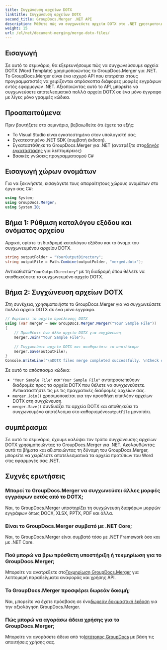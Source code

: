 ```yaml
---
title: Συγχώνευση αρχείων DOTX
linktitle: Συγχώνευση αρχείων DOTX
second_title: GroupDocs.Merger .NET API
description: Μάθετε πώς να συγχωνεύετε αρχεία DOTX στο .NET χρησιμοποιώντας το GroupDocs.Merger χωρίς κόπο. Βελτιώστε τις δυνατότητες χειρισμού εγγράφων σας.
weight: 15
url: /el/net/document-merging/merge-dotx-files/
---
```

## Εισαγωγή
Σε αυτό το σεμινάριο, θα εξερευνήσουμε πώς να συγχωνεύσουμε αρχεία DOTX (Word Template) χρησιμοποιώντας το GroupDocs.Merger για .NET. Το GroupDocs.Merger είναι ένα ισχυρό API που επιτρέπει στους προγραμματιστές να χειρίζονται απρόσκοπτα διάφορες μορφές εγγράφων εντός εφαρμογών .NET. Αξιοποιώντας αυτό το API, μπορείτε να συγχωνεύσετε αποτελεσματικά πολλά αρχεία DOTX σε ένα μόνο έγγραφο με λίγες μόνο γραμμές κώδικα.
## Προαπαιτούμενα
Πριν βουτήξετε στο σεμινάριο, βεβαιωθείτε ότι έχετε τα εξής:
- Το Visual Studio είναι εγκατεστημένο στον υπολογιστή σας
- Εγκατεστημένο .NET SDK (συμβατή έκδοση).
-  Εγκαταστάθηκε το GroupDocs.Merger για .NET (ανατρέξτε στο[οδηγός εγκατάστασης](https://tutorials.groupdocs.com/merger/net/) για λεπτομέρειες)
- Βασικές γνώσεις προγραμματισμού C#

## Εισαγωγή χώρων ονομάτων
Για να ξεκινήσετε, εισαγάγετε τους απαραίτητους χώρους ονομάτων στο έργο σας C#:
```csharp
using System; 
using GroupDocs.Merger;
using System.IO;
```
## Βήμα 1: Ρύθμιση καταλόγου εξόδου και ονόματος αρχείου
Αρχικά, ορίστε τη διαδρομή καταλόγου εξόδου και το όνομα του συγχωνευμένου αρχείου DOTX.
```csharp
string outputFolder = "YourOutputDirectory";
string outputFile = Path.Combine(outputFolder, "merged.dotx");
```
 Αντικαθιστώ`"YourOutputDirectory"` με τη διαδρομή όπου θέλετε να αποθηκεύσετε το συγχωνευμένο αρχείο DOTX.
## Βήμα 2: Συγχώνευση αρχείων DOTX
Στη συνέχεια, χρησιμοποιήστε το GroupDocs.Merger για να συγχωνεύσετε πολλά αρχεία DOTX σε ένα μόνο έγγραφο.
```csharp
// Φορτώστε το αρχείο προέλευσης DOTX
using (var merger = new GroupDocs.Merger.Merger("Your Sample File"))
{
    // Προσθέστε ένα άλλο αρχείο DOTX για συγχώνευση
    merger.Join("Your Sample File");
    
    // Συγχωνεύστε αρχεία DOTX και αποθηκεύστε το αποτέλεσμα
    merger.Save(outputFile);
}
Console.WriteLine("\nDOTX files merge completed successfully. \nCheck output in {0}", outputFolder);
```
Σε αυτό το απόσπασμα κώδικα:
- `"Your Sample File"` και`"Your Sample File"` αντιπροσωπεύουν διαδρομές προς τα αρχεία DOTX που θέλετε να συγχωνεύσετε. Αντικαταστήστε τις με τις πραγματικές διαδρομές αρχείων σας.
- `merger.Join()` χρησιμοποιείται για την προσθήκη επιπλέον αρχείων DOTX στη συγχώνευση.
- `merger.Save()` συνδυάζει τα αρχεία DOTX και αποθηκεύει το συγχωνευμένο αποτέλεσμα στο καθορισμένο`outputFile` μονοπάτι.

## συμπέρασμα
Σε αυτό το σεμινάριο, έχουμε καλύψει τον τρόπο συγχώνευσης αρχείων DOTX χρησιμοποιώντας το GroupDocs.Merger για .NET. Ακολουθώντας αυτά τα βήματα και αξιοποιώντας τη δύναμη του GroupDocs.Merger, μπορείτε να χειρίζεστε αποτελεσματικά τα αρχεία προτύπων του Word στις εφαρμογές σας .NET.

## Συχνές ερωτήσεις
### Μπορεί το GroupDocs.Merger να συγχωνεύσει άλλες μορφές εγγράφων εκτός από το DOTX;
Ναι, το GroupDocs.Merger υποστηρίζει τη συγχώνευση διαφόρων μορφών εγγράφων όπως DOCX, XLSX, PPTX, PDF και άλλα.
### Είναι το GroupDocs.Merger συμβατό με .NET Core;
Ναι, το GroupDocs.Merger είναι συμβατό τόσο με .NET Framework όσο και με .NET Core.
### Πού μπορώ να βρω πρόσθετη υποστήριξη ή τεκμηρίωση για το GroupDocs.Merger;
 Μπορείτε να ανατρέξετε στο[Τεκμηρίωση GroupDocs.Merger](https://tutorials.groupdocs.com/merger/net/) για λεπτομερή παραδείγματα αναφοράς και χρήσης API.
### Το GroupDocs.Merger προσφέρει δωρεάν δοκιμή;
 Ναι, μπορείτε να έχετε πρόσβαση σε ένα[δωρεάν δοκιμαστική έκδοση](https://releases.groupdocs.com/) για την αξιολόγηση GroupDocs.Merger.
### Πώς μπορώ να αγοράσω άδεια χρήσης για το GroupDocs.Merger;
 Μπορείτε να αγοράσετε άδεια από το[Ιστότοπος GroupDocs](https://purchase.groupdocs.com/buy) με βάση τις απαιτήσεις χρήσης σας.